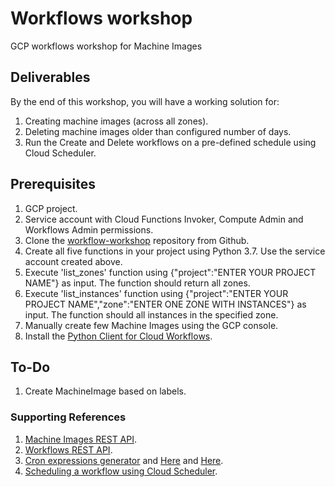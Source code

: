 # Workflows workshop
 GCP workflows workshop for Machine Images

## Deliverables
By the end of this workshop, you will have a working solution for:
1. Creating machine images (across all zones).
2. Deleting machine images older than configured number of days.
3. Run the Create and Delete workflows on a pre-defined schedule using Cloud Scheduler.

## Prerequisites
1. GCP project.
2. Service account with Cloud Functions Invoker, Compute Admin and Workflows Admin permissions.
3. Clone the [workflow-workshop](https://github.com/UriKatsirPrivate/workflow-workshop) repository from Github.
4. Create all five functions in your project using Python 3.7. Use the service account created above.
5. Execute 'list_zones' function using {"project":"ENTER YOUR PROJECT NAME"} as input. The function should return all zones.
6. Execute 'list_instances' function using {"project":"ENTER YOUR PROJECT NAME","zone":"ENTER ONE ZONE WITH INSTANCES"} as input. The function should all instances in the specified zone.
7. Manually create few Machine Images using the GCP console.
8. Install the [Python Client for Cloud Workflows](https://github.com/googleapis/python-workflows).

## To-Do
1. Create MachineImage based on labels.

### Supporting References
1. [Machine Images REST API](https://cloud.google.com/compute/docs/reference/rest/beta/machineImages).
2. [Workflows REST API](https://cloud.google.com/workflows/docs/reference/executions/rest).
3. [Cron expressions generator](https://www.freeformatter.com/cron-expression-generator-quartz.html) and [Here](https://crontab.cronhub.io/) and [Here](http://www.cronmaker.com/;jsessionid=node01jr1tu19xhphf1oxtzv8emirge173782.node0?0).
4. [Scheduling a workflow using Cloud Scheduler](https://cloud.google.com/workflows/docs/schedule-workflow).